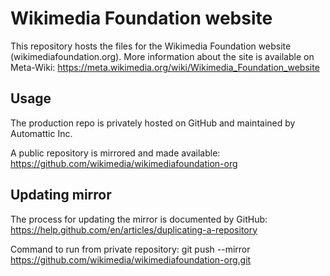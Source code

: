 # Wikimedia Foundation website

This repository hosts the files for the Wikimedia Foundation website (wikimediafoundation.org). More information about the site is available on Meta-Wiki: https://meta.wikimedia.org/wiki/Wikimedia_Foundation_website

## Usage

The production repo is privately hosted on GitHub and maintained by Automattic Inc.

A public repository is mirrored and made available: https://github.com/wikimedia/wikimediafoundation-org

## Updating mirror

The process for updating the mirror is documented by GitHub: https://help.github.com/en/articles/duplicating-a-repository

Command to run from private repository:
  git push --mirror https://github.com/wikimedia/wikimediafoundation-org.git

